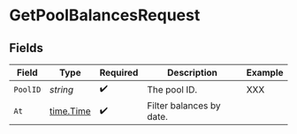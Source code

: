 # GetPoolBalancesRequest


## Fields

| Field                                     | Type                                      | Required                                  | Description                               | Example                                   |
| ----------------------------------------- | ----------------------------------------- | ----------------------------------------- | ----------------------------------------- | ----------------------------------------- |
| `PoolID`                                  | *string*                                  | :heavy_check_mark:                        | The pool ID.                              | XXX                                       |
| `At`                                      | [time.Time](https://pkg.go.dev/time#Time) | :heavy_check_mark:                        | Filter balances by date.<br/>             |                                           |